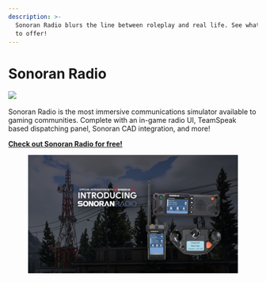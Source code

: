 ```yaml
---
description: >-
  Sonoran Radio blurs the line between roleplay and real life. See what we have
  to offer!
---
```


# Sonoran Radio

![](<../.gitbook/assets/SonoranRadio Logo\_Full (1).png>)

Sonoran Radio is the most immersive communications simulator available to gaming communities. Complete with an in-game radio UI, TeamSpeak based dispatching panel, Sonoran CAD integration, and more!

[**Check out Sonoran Radio for free!**](https://info.sonoranradio.com/en/why-choose-sonoran-radio)

<figure><img src="../.gitbook/assets/image (1) (1).png" alt=""><figcaption></figcaption></figure>

